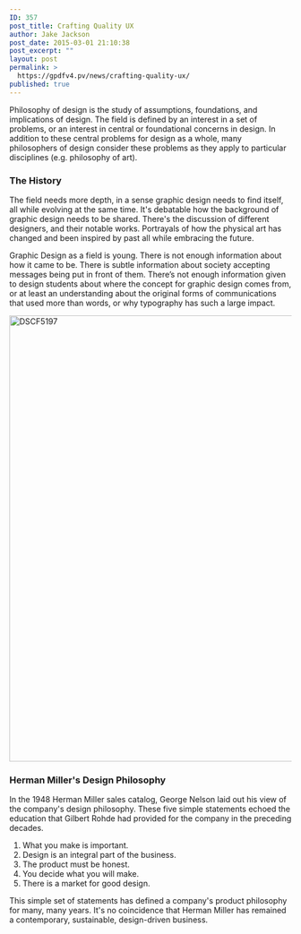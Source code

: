```yaml
---
ID: 357
post_title: Crafting Quality UX
author: Jake Jackson
post_date: 2015-03-01 21:10:38
post_excerpt: ""
layout: post
permalink: >
  https://gpdfv4.pv/news/crafting-quality-ux/
published: true
---
```

Philosophy of design is the study of assumptions, foundations, and implications of design. The field is defined by an interest in a set of problems, or an interest in central or foundational concerns in design. In addition to these central problems for design as a whole, many philosophers of design consider these problems as they apply to particular disciplines (e.g. philosophy of art).
<h3>The History</h3>

<span class="">The field needs more depth, in a sense graphic design needs to find itself, all while evolving at the same time.</span> It's debatable how the background of graphic design needs to be shared. There's the discussion of different designers, and their notable works. Portrayals of how the physical art has changed and been inspired by past all while embracing the future.

Graphic Design as a field is young. There is not enough information about how it came to be. There is subtle information about society accepting messages being put in front of them. There’s not enough information given to design students about where the concept for graphic design comes from, or at least an understanding about the original forms of communications that used more than words, or why typography has such a large impact.

<!--more-->

<img src="https://preview.arraythemes.com/checkout-whitelabel/wp-content/uploads/sites/25/2015/02/DSCF5197.jpg" alt="DSCF5197" width="1200" height="797" class="alignnone size-full wp-image-9" />

<h3>Herman Miller's Design Philosophy</h3>
In the 1948 Herman Miller sales catalog, George Nelson laid out his view of the company's design philosophy. These five simple statements echoed the education that Gilbert Rohde had provided for the company in the preceding decades.
<ol>
	<li>What you make is important.</li>
	<li>Design is an integral part of the business.</li>
	<li>The product must be honest.</li>
	<li>You decide what you will make.</li>
	<li>There is a market for good design.</li>
</ol>
This simple set of statements has defined a company's product philosophy for many, many years. It's no coincidence that Herman Miller has remained a contemporary, sustainable, design-driven business.